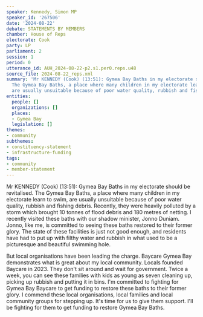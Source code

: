 ```yaml
---
speaker: Kennedy, Simon MP
speaker_id: '267506'
date: '2024-08-22'
debate: STATEMENTS BY MEMBERS
chamber: House of Reps
electorate: Cook
party: LP
parliament: 2
session: 1
period: 0
utterance_id: AUH_2024-08-22-p2.s1.per0.reps.u48
source_file: 2024-08-22_reps.xml
summary: 'Mr KENNEDY (Cook) (13:51): Gymea Bay Baths in my electorate should be revitalised.
  The Gymea Bay Baths, a place where many children in my electorate learn to swim,
  are usually unsuitable because of poor water quality, rubbish and fishing debris'
entities:
  people: []
  organizations: []
  places:
  - Gymea Bay
  legislation: []
themes:
- community
subthemes:
- constituency-statement
- infrastructure-funding
tags:
- community
- member-statement
---
```


Mr KENNEDY (Cook) (13:51): Gymea Bay Baths in my electorate should be revitalised. The Gymea Bay Baths, a place where many children in my electorate learn to swim, are usually unsuitable because of poor water quality, rubbish and fishing debris. Recently, they were heavily polluted by a storm which brought 10 tonnes of flood debris and 180 metres of netting. I recently visited these baths with our shadow minister, Jonno Duniam. Jonno, like me, is committed to seeing these baths restored to their former glory. The state of these facilities is just not good enough, and residents have had to put up with filthy water and rubbish in what used to be a picturesque and beautiful swimming hole.

But local organisations have been leading the charge. Baycare Gymea Bay demonstrates what is great about my local community. Locals founded Baycare in 2023. They don't sit around and wait for government. Twice a week, you can see these families with kids as young as seven cleaning up, picking up rubbish and putting it in bins. I'm committed to fighting for Gymea Bay Baycare to get funding to restore these baths to their former glory. I commend these local organisations, local families and local community groups for stepping up. It's time for us to give them support. I'll be fighting for them to get funding to restore Gymea Bay Baths.